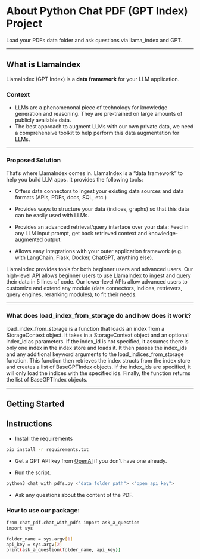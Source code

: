 # About Python Chat PDF (GPT Index) Project

Load your PDFs data folder and ask questions via llama_index and GPT.

---

## What is LlamaIndex
LlamaIndex (GPT Index) is a <b>data framework</b> for your LLM application.

### Context
- LLMs are a phenomenonal piece of technology for knowledge generation and reasoning. They 
are pre-trained on large amounts of publicly available data.
- The best approach to augment LLMs with our own private data, we need a comprehensive toolkit 
to help perform this data augmentation for LLMs.

---

### Proposed Solution
That’s where LlamaIndex comes in. LlamaIndex is a “data framework” to help you build LLM apps. 
It provides the following tools:

- Offers data connectors to ingest your existing data sources and data formats (APIs, PDFs, docs, SQL, etc.)

- Provides ways to structure your data (indices, graphs) so that this data can be easily used with LLMs.

- Provides an advanced retrieval/query interface over your data: Feed in any LLM input prompt, get 
back retrieved context and knowledge-augmented output.

- Allows easy integrations with your outer application framework (e.g. with LangChain, Flask, Docker, 
ChatGPT, anything else).

LlamaIndex provides tools for both beginner users and advanced users. Our high-level API allows 
beginner users to use LlamaIndex to ingest and query their data in 5 lines of code. Our lower-level 
APIs allow advanced users to customize and extend any module (data connectors, indices, retrievers, 
query engines, reranking modules), to fit their needs.

---

### What does load_index_from_storage do and how does it work? 
load_index_from_storage is a function that loads an index from a 
StorageContext object. It takes in a StorageContext object and an optional 
index_id as parameters. If the index_id is not specified, it assumes there is 
only one index in the index store and loads it. It then passes the index_ids 
and any additional keyword arguments to the load_indices_from_storage 
function. This function then retrieves the index structs from the index store 
and creates a list of BaseGPTIndex objects. If the index_ids are specified, it
will only load the indices with the specified ids. Finally, the function 
returns the list of BaseGPTIndex objects.

---

## Getting Started

## Instructions

- Install the requirements

```bash
pip install -r requirements.txt
```

- Get a GPT API key from [OpenAI](https://platform.openai.com/account/api-keys) if you don't have one already.

- Run the script.

```bash
python3 chat_with_pdfs.py <"data_folder_path"> <"open_api_key">
```

- Ask any questions about the content of the PDF.

### How to use our package:

```bash
from chat_pdf.chat_with_pdfs import ask_a_question
import sys

folder_name = sys.argv[1]
api_key = sys.argv[2]
print(ask_a_question(folder_name, api_key))
```